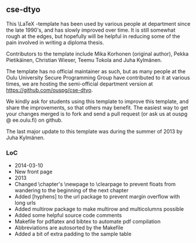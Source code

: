 ## cse-dtyo

This \LaTeX -template has been used by various people at department 
since the late 1990's, and has slowly improved over time.  It is still 
somewhat rough at the edges, but hopefully will be helpful in reducing 
some of the pain involved in writing a diploma thesis.

Contributors to the template include Mika Korhonen (original author), 
Pekka Pietikäinen, Christian Wieser, Teemu Tokola and Juha Kylmänen.

The template has no official maintainer as such, but as many people
at the Oulu University Secure Programming Group have contributed to it
at various times, we are hosting the semi-official department 
version at https://github.com/ouspg/cse-dtyo.

We kindly ask for students using this template to improve this template,
and share the improvements, so that others may benefit. The easiest 
way to get your changes merged is to fork and send a pull
request (or ask us at ouspg @ ee.oulu.fi) on github.

The last major update to this template was during the summer of 2013 by Juha
Kylmänen.

### LoC

 * 2014-03-10
  * New front page
 * 2013
  * Changed \chapter's \newpage to \clearpage to prevent floats from wandering to the beginning of the next chapter
  * Added [hyphens] to the url package to prevent margin overflow with long urls
  * Added multirow package to make multirow and multicolumns possible
  * Added some helpful source code comments
  * Makefile for pdflatex and bibtex to automate pdf compilation
  * Abbreviations are autosorted by the Makefile
  * Added a bit of extra padding to the sample table

